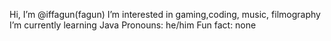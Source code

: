 Hi, I’m @iffagun(fagun)
I’m interested in gaming,coding, music, filmography 
I’m currently learning Java
Pronouns: he/him
Fun fact: none

<!---
iffagun/iffagun is a ✨ special ✨ repository because its `README.md` (this file) appears on your GitHub profile.
You can click the Preview link to take a look at your changes.
--->
